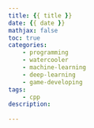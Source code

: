 ```yaml
---
title: {{ title }}
date: {{ date }}
mathjax: false
toc: true
categories:
    - programming
    - watercooler
    - machine-learning
    - deep-learning
    - game-developing
tags:
    - cpp
description:
    
---
```


